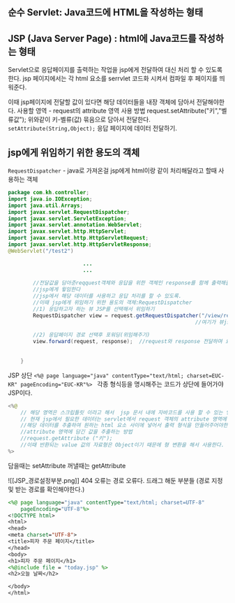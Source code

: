 ## 순수 Servlet: Java코드에 HTML을 작성하는 형태
## JSP (Java Server Page) : html에 Java코드를 작성하는 형태
Servlet으로 응답페이지를 출력하는 작업을 jsp에게 전달하여 대신 처리 할 수 있도록 한다.
jsp 페이지에서는 각 html 요소를 serrvlet 코드화 시켜서 컴파일 후 페이지를 띄워준다.

이때 jsp페이지에 전달할 값이 있다면 해당 데이터들을 내장 객체에 담아서 전달해야한다.
사용할 영역 - request의 attribute 영역
사용 방법 request.setAttribute("키","벨류값");
위와같이 키-벨류(값) 묶음으로 담아서 전달한다.
`setAttribute(String,Object);`
응답 페이지에 데이터 전달하기.

## jsp에게 위임하기 위한 용도의 객체 
`RequestDispatcher` - java로 가져온걸 jsp에게 html이랑 같이 처리해달라고 할때 사용하는 객체
```Java
package com.kh.controller;
import java.io.IOException;
import java.util.Arrays;
import javax.servlet.RequestDispatcher;
import javax.servlet.ServletException;
import javax.servlet.annotation.WebServlet;
import javax.servlet.http.HttpServlet;
import javax.servlet.http.HttpServletRequest;
import javax.servlet.http.HttpServletResponse;
@WebServlet("/test2")

						...
						...
						
		//전달값을 담아준reqquest객체와 응답을 위한 객체인 response를 함께 출력해줄 
		//jsp에게 윟임한다 
		//jsp에서 해당 데이터를 사용하고 응답 처리를 할 수 있도록. 
		//이때 jsp에게 위임하기 위한 용도의 객체:RequestDispatcher
		//1) 응답하고자 하는 뷰 JSP를 선택해서 위임하기 
		RequestDispatcher view = request.getRequestDispatcher("/view/responsePage.jsp");
															//여기가 뷰jsp를 잡아온 부분이다.
		
		//2) 응답페이지 경로 선택후 포워딩(위임해주기) 
		view.forward(request, response);  //request와 response 전달하며 요청 흐름 위임하기.
		
		
	}
```

JSP 상단 `<%@ page language="java" contentType="text/html; charset=EUC-KR"
    pageEncoding="EUC-KR"%> `
각종 형식등을 명시해주는 코드가 상단에 들어가야 JSP이다.  
```java script page
<%@ 
	// 해당 영역은 스크립틀릿 이라고 해서  jsp 문서 내에 자바코드를 사용 할 수 있는 영역
	// 현재 jsp에서 필요한 데이터는 servlet에서 request 객체의 attribute 영역에 담고놨고
	//해당 데이터를 추출하여 원하는 html 요소 사이에 넣어서 출력 형식을 만들어주어야한다.
	//attribute 영역에 담긴 값을 추출하는 방법
	//request.getAttribute ("키"); 
	//이때 반환되는 value 값의 자료형은 Object이기 때문에 형 변환을 해서 사용한다. 
%>
```

담을때는 setAttribute  꺼낼때는 getAttribute 

![[JSP_경로설정부분.png]]
404 오류는 경로 오류다.
드래그 해둔 부분들 (경로 지정 및 받는 경로를 확인해야한다.)

```JSP
<%@ page language="java" contentType="text/html; charset=UTF-8"
    pageEncoding="UTF-8"%>
<!DOCTYPE html>
<html>
<head>
<meta charset="UTF-8">
<title>피자 주문 페이지</title>
</head>
<body>
<h1>피자 주문 페이지</h1>
<%@include file = "today.jsp" %>
<h2>오늘 날짜</h2>

</body>
</html>
```